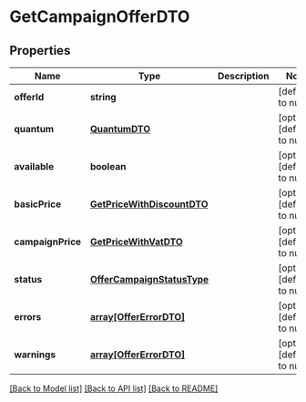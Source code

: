 # GetCampaignOfferDTO

## Properties
Name | Type | Description | Notes
------------ | ------------- | ------------- | -------------
**offerId** | **string** |  | [default to null]
**quantum** | [**QuantumDTO**](QuantumDTO.md) |  | [optional] [default to null]
**available** | **boolean** |  | [optional] [default to null]
**basicPrice** | [**GetPriceWithDiscountDTO**](GetPriceWithDiscountDTO.md) |  | [optional] [default to null]
**campaignPrice** | [**GetPriceWithVatDTO**](GetPriceWithVatDTO.md) |  | [optional] [default to null]
**status** | [**OfferCampaignStatusType**](OfferCampaignStatusType.md) |  | [optional] [default to null]
**errors** | [**array[OfferErrorDTO]**](OfferErrorDTO.md) |  | [optional] [default to null]
**warnings** | [**array[OfferErrorDTO]**](OfferErrorDTO.md) |  | [optional] [default to null]

[[Back to Model list]](../README.md#documentation-for-models) [[Back to API list]](../README.md#documentation-for-api-endpoints) [[Back to README]](../README.md)


